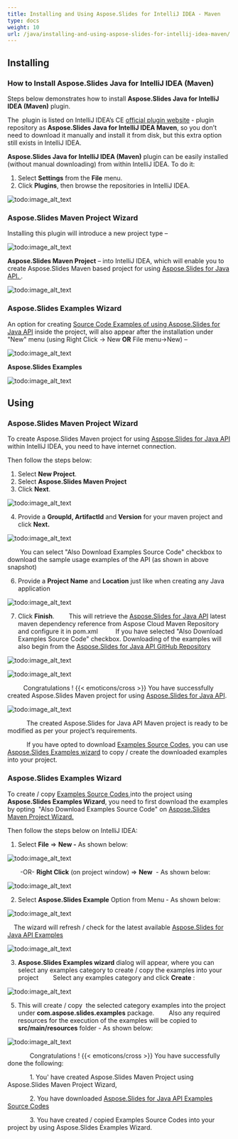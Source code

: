 ```yaml
---
title: Installing and Using Aspose.Slides for IntelliJ IDEA - Maven
type: docs
weight: 10
url: /java/installing-and-using-aspose-slides-for-intellij-idea-maven/
---
```


## **Installing**
### **How to Install Aspose.Slides Java for IntelliJ IDEA (Maven)**
Steps below demonstrates how to install **Aspose.Slides Java for IntelliJ IDEA (Maven)** plugin.

The  plugin is listed on IntelliJ IDEA’s CE [official plugin website](https://goo.gl/Oz4xJG) - plugin repository as **Aspose.Slides Java for IntelliJ IDEA Maven**, so you don’t need to download it manually and install it from disk, but this extra option still exists in IntelliJ IDEA.

**Aspose.Slides Java for IntelliJ IDEA (Maven)** plugin can be easily installed (without manual downloading) from within IntelliJ IDEA. To do it:

1. Select **Settings** from the **File** menu.
1. Click **Plugins**, then browse the repositories in IntelliJ IDEA. 

![todo:image_alt_text](http://i.imgur.com/yrI8H33.jpg)
### **Aspose.Slides Maven Project Wizard**
Installing this plugin will introduce a new project type – 

![todo:image_alt_text](http://download-codeplex.sec.s-msft.com/Download/SourceControlFileDownload.ashx?ProjectName=aspose-slidesjavaintellij&changeSetId=0594f8653a3113ddaf342072386005e1abcfe5d5&itemId=src%2fresources%2fasposeSmall.png)

**Aspose.Slides Maven Project** – into IntelliJ IDEA, which will enable you to create Aspose.Slides Maven based project for using [Aspose.Slides for Java API. ](http://goo.gl/WU9cOL). 

![todo:image_alt_text](http://i.imgur.com/JZSDsAH.jpg)
### **Aspose.Slides Examples Wizard**
An option for creating [Source Code Examples of using Aspose.Slides for Java API](https://goo.gl/wPPfil) inside the project, will also appear after the installation under "New" menu (using Right Click -> New **OR** File menu->New) – 

![todo:image_alt_text](http://download-codeplex.sec.s-msft.com/Download/SourceControlFileDownload.ashx?ProjectName=aspose-slidesjavaintellij&changeSetId=0594f8653a3113ddaf342072386005e1abcfe5d5&itemId=src%2fresources%2fasposeSmall.png)

**Aspose.Slides Examples**

![todo:image_alt_text](http://i.imgur.com/LOqN9Co.jpg)
## **Using**
### **Aspose.Slides Maven Project Wizard**
To create Aspose.Slides Maven project for using [Aspose.Slides for Java API](http://goo.gl/WU9cOL) within IntelliJ IDEA, you need to have internet connection.

Then follow the steps below:

1. Select **New Project**.
2. Select **Aspose.Slides Maven Project** 
3. Click **Next**. 

![todo:image_alt_text](http://i.imgur.com/JZSDsAH.jpg)


4. Provide a **GroupId, ArtifactId** and **Version** for your maven project and click **Next.**

![todo:image_alt_text](http://i.imgur.com/eGtlseY.jpg)


`    `You can select "Also Download Examples Source Code" checkbox to download the sample usage examples of the API (as shown in above snapshot)

6. Provide a **Project Name** and **Location** just like when creating any Java application

![todo:image_alt_text](http://i.imgur.com/WkSnyoi.jpg)


7. Click **Finish**.
`    `This will retrieve the [Aspose.Slides for Java API](http://goo.gl/WU9cOL) latest maven dependency reference from Aspose Cloud Maven Repository and configure it in pom.xml
`     `If you have selected "Also Download Examples Source Code" checkbox. Downloading of the examples will also begin from the [Aspose.Slides for Java API GitHub Repository](https://goo.gl/wPPfil)

![todo:image_alt_text](http://i.imgur.com/7OvTfAw.jpg)

![todo:image_alt_text](http://i.imgur.com/s0uvmE6.jpg)

`     `Congratulations ! {{< emoticons/cross >}} You have successfully created Aspose.Slides Maven project for using [Aspose.Slides for Java API](http://goo.gl/WU9cOL).

![todo:image_alt_text](http://i.imgur.com/iUM4g4s.jpg)

`      `The created Aspose.Slides for Java API Maven project is ready to be modified as per your project’s requirements.

`      `If you have opted to download [Examples Source Codes](https://goo.gl/wPPfil), you can use [Aspose.Slides Examples wizard](https://github.com/aspose-slides/Aspose.Slides-for-Java/tree/master/Examples) to copy / create the downloaded examples into your project.
### **Aspose.Slides Examples Wizard**
To create / copy [Examples Source Codes ](https://goo.gl/wPPfil)into the project using **Aspose.Slides Examples Wizard**, you need to first download the examples by opting  "Also Download Examples Source Code" on [Aspose.Slides Maven Project Wizard.](https://github.com/aspose-slides/Aspose.Slides-for-Java/releases/tag/Aspose.Slides_Java_for_IntelliJ_IDEA(Maven)-v1.0.0.0)

Then follow the steps below on IntelliJ IDEA:

1. Select **File** => **New -** As shown below: 

![todo:image_alt_text](http://i.imgur.com/N8tT9Q0.jpg)


`    `-OR- **Right Click** (on project window) => **New**  - As shown below: 

![todo:image_alt_text](http://i.imgur.com/aUBWkhp.jpg)


2. Select **Aspose.Slides Example** Option from Menu - As shown below: 

![todo:image_alt_text](http://i.imgur.com/9YHmDNt.jpg)


`  `The wizard will refresh / check for the latest available [Aspose.Slides for Java API Examples](https://goo.gl/wPPfil)

![todo:image_alt_text](http://i.imgur.com/5PZwsuq.jpg)


3. **Aspose.Slides Examples wizard** dialog will appear, where you can select any examples category to create / copy the examples into your project
`    `Select any examples category and click **Create** : 

![todo:image_alt_text](http://i.imgur.com/LOqN9Co.jpg)


5. This will create / copy  the selected category examples into the project under **com.aspose.slides.examples** package.
`    `Also any required resources for the execution of the examples will be copied to **src/main/resources** folder - As shown below:

![todo:image_alt_text](http://i.imgur.com/I6kGIwI.jpg)



`       `Congratulations ! {{< emoticons/cross >}} You have successfully done the following:

`       `1. You' have created Aspose.Slides Maven Project using Aspose.Slides Maven Project Wizard,

`       `2. You have downloaded [Aspose.Slides for Java API Examples Source Codes](https://goo.gl/wPPfil)

`       `3. You have created / copied Examples Source Codes into your project by using Aspose.Slides Examples Wizard.
